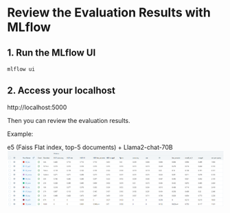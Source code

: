 # Review the Evaluation Results with MLflow

## 1. Run the MLflow UI

```bash
mlflow ui
```

## 2. Access your localhost

http://localhost:5000

Then you can review the evaluation results.

Example:

e5 (Faiss Flat index, top-5 documents) + Llama2-chat-70B
![MLflow Screen Example](figures/mlflow_screen.png)